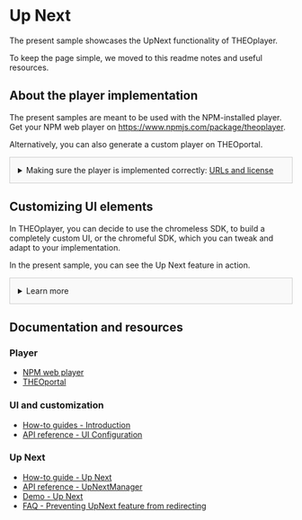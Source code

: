 # Up Next
The present sample showcases the UpNext functionality of THEOplayer.

To keep the page simple, we moved to this readme notes and useful resources.

## About the player implementation
The present samples are meant to be used with the NPM-installed player. Get your NPM web player on https://www.npmjs.com/package/theoplayer.

Alternatively, you can also generate a custom player on THEOportal.

<details style="border:1px solid #ccc;padding:1em; background-color:#f9f9f9">
  <summary>Making sure the player is implemented correctly: <u>URLs and license</u></summary>

### Check the URLs
Once you have installed your player, check whether the following URLs need changing to point to the folder containing the player SDK:
* UI CSS library: `href="../../node_modules/theoplayer/ui.css"`
* THEOplayer library: `src="../../node_modules/theoplayer/THEOplayer.js"`
* libraryLocation: `libraryLocation: "../../node_modules/theoplayer/"`

### License
The license included in the implementation only allows for playback on _localhost_.
To play on any other domains, as well as to make sure your license doesn't expire, get your license on https://portal.theoplayer.com.
</details>

## Customizing UI elements
In THEOplayer, you can decide to use the chromeless SDK, to build a completely custom UI, or the chromeful SDK, which you can tweak and adapt to your implementation.

In the present sample, you can see the Up Next feature in action.

<details style="border:1px solid #ccc;padding:1em; background-color:#f9f9f9">
  <summary>Learn more</summary>

### About customizing the default UI
In THEOplayer, the default UI already includes the features and controls that are most common across implementations and use cases. You may decide to add, delete or tweak its elements to adapt the player to your implementation.

Check the other samples for other UI customizations, and the links below for related resources.

</details>

## Documentation and resources
### Player
* [NPM web player](https://www.npmjs.com/package/theoplayer)
* [THEOportal](https://portal.theoplayer.com)

### UI and customization
* [How-to guides - Introduction](https://docs.theoplayer.com/how-to-guides/11-ui/00-introduction.md)
* [API reference - UI Configuration](https://docs.theoplayer.com/api-reference/web/theoplayer.uiconfiguration.md)

### Up Next
* [How-to guide - Up Next](https://docs.theoplayer.com/how-to-guides/07-miscellaneous/03-up-next.md)
* [API reference - UpNextManager](https://docs.theoplayer.com/api-reference/web/theoplayer.upnextmanager.md)
* [Demo - Up Next](https://www.theoplayer.com/theoplayer-demo-up-next)
* [FAQ - Preventing UpNext feature from redirecting](https://docs.theoplayer.com/faq/48-prevent-up-next-from-redirecting.md)
